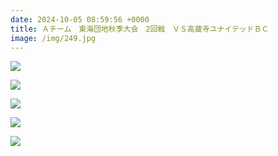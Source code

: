 ```yaml
---
date: 2024-10-05 08:59:56 +0000
title: Ａチーム　東海団地秋季大会　2回戦　ＶＳ高蔵寺ユナイテッドＢＣ
image: /img/249.jpg
---
```

![](/img/250.jpg)

![](/img/251.jpg)

![](/img/252.jpg)

![](/img/253.jpg)

![](/img/254.jpg)
